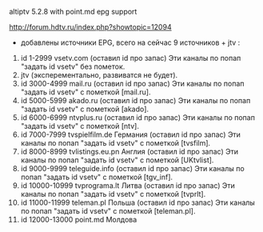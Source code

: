 altiptv 5.2.8 with point.md epg support

http://forum.hdtv.ru/index.php?showtopic=12094

- добавлены источники EPG, всего на сейчас 9 источников + jtv :
1) id 1-2999 vsetv.com (оставил id про запас) Эти каналы по попап "задать id vsetv" без пометок.
2) jtv (эксперементально, развиватся не будет).
3) id 3000-4999 mail.ru (оставил id про запас) Эти каналы по попап "задать id vsetv" c пометкой [mail.ru].
4) id 5000-5999 akado.ru (оставил id про запас) Эти каналы по попап "задать id vsetv" c пометкой [akado].
5) id 6000-6999 ntvplus.ru (оставил id про запас) Эти каналы по попап "задать id vsetv" c пометкой [ntv].
6) id 7000-7999 tvspielfilm.de Германия (оставил id про запас) Эти каналы по попап "задать id vsetv" c пометкой [tvsfilm].
7) id 8000-8999 tvlistings.eu.pn Англия (оставил id про запас) Эти каналы по попап "задать id vsetv" c пометкой [UKtvlist].
8) id 9000-9999 teleguide.info (оставил id про запас) Эти каналы по попап "задать id vsetv" c пометкой [tgv_inf].
9) id 10000-10999 tvprograma.lt Литва (оставил id про запас) Эти каналы по попап "задать id vsetv" c пометкой [tvprlt].
10) id 11000-11999 teleman.pl Польша (оставил id про запас) Эти каналы по попап "задать id vsetv" c пометкой [teleman.pl].
11) id 12000-13000 point.md Молдова